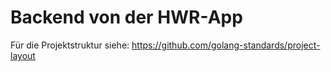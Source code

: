 # Backend von der HWR-App

Für die Projektstruktur siehe: https://github.com/golang-standards/project-layout
